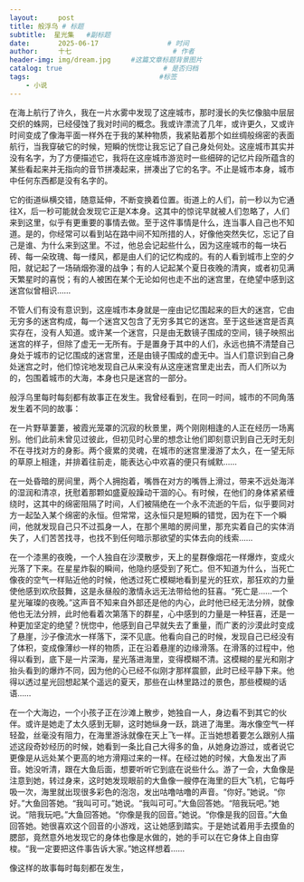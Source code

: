 ```yaml
---
layout:     post                       
title: 般浮乌 # 标题
subtitle:  星光集   #副标题
date:       2025-06-17                 # 时间
author:     十七                         # 作者
header-img: img/dream.jpg     #这篇文章标题背景图片
catalog: true                         # 是否归档
tags:                                #标签
    - 小说
---
```

在海上航行了许久，我在一片水雾中发现了这座城市，那时漫长的失忆像脑中层层交织的蛛网，已经侵蚀了我对时间的概念。我或许漂流了几年，或许更久，又或许时间变成了像海平面一样外在于我的某种物质，我紧贴着那个如丝绸般绵密的表面航行，当我穿破它的时候，短瞬的恍惚让我忘记了自己身处何处。这座城市其实并没有名字，为了方便描述它，我将在这座城市游览时一些细碎的记忆片段所蕴含的某些看起来并无指向的音节拼凑起来，拼凑出了它的名字。不止是城市本身，城市中任何东西都是没有名字的。

它的街道纵横交错，随意延伸，不断变换着位置。街道上的人们，前一秒以为它通往X，后一秒可能就会发现它正是X本身。这其中的惊诧早就被人们忽略了，人们来到这里，似乎有更重要的事情去做。至于这件事情是什么，连当事人自己也不知道。是的，你经常可以看到站在路中间不知所措的人，好像他突然失忆，忘记了自己是谁、为什么来到这里。不过，他总会记起些什么，因为这座城市的每一块石砖、每一朵玫瑰、每一缕风，都是由人们的记忆构成的。有的人看到城市上空的夕阳，就记起了一场硝烟弥漫的战争；有的人记起某个夏日夜晚的清爽，或者初见满天繁星时的喜悦；有的人被困在某个无论如何也走不出的迷宫里，在绝望中感到这迷宫似曾相识……

不管人们有没有意识到，这座城市本身就是一座由记忆围起来的巨大的迷宫，它由无穷多的迷宫构成，每一个迷宫又包含了无穷多其它的迷宫。至于这些迷宫是否真实存在，没有人知道。或许某一个迷宫，只是由无数镜子围成的空间，镜子映照出迷宫的样子，但除了虚无一无所有。于是置身于其中的人们，永远也搞不清楚自己身处于城市的记忆围成的迷宫里，还是由镜子围成的虚无中。当人们意识到自己身处迷宫之时，他们惊诧地发现自己从来没有从这座迷宫里走出去，而人们所以为的，包围着城市的大海，本身也只是迷宫的一部分。

般浮乌里每时每刻都有故事正在发生。我曾经看到，在同一时间，城市的不同角落发生着不同的故事：

在一片野草萋萋，被霞光笼罩的沉寂的秋景里，两个刚刚相逢的人正在经历一场离别。他们此前未曾见过彼此，但初见时心里的想念让他们即刻意识到自己无时无刻不在寻找对方的身影。两个疲累的灵魂，在城市的迷宫里漫游了太久，在一望无际的草原上相逢，并排着往前走，能表达心中欢喜的便只有缄默……

在一处昏暗的房间里，两个人拥抱着，嘴唇在对方的嘴唇上滑过，带来不远处海洋的湿润和清凉，抚慰着那颗如盛夏般躁动干涸的心。有时候，在他们的身体紧紧缠绕时，这其中的绵密阻隔了时间，人们被隔绝在一个永不流逝的午后，似乎要同对方一起坠入某个绵密的永恒。但常常，这永恒只是短瞬的错觉，因为在下一个瞬间，他就发现自己只不过孤身一人，在那个黑暗的房间里，那充实着自己的实体消失了，人们苦苦找寻，也找不到任何暗示那欲望的实体去向的线索……

在一个漆黑的夜晚，一个人独自在沙漠散步，天上的星群像烟花一样爆炸，变成火光落了下来。在星星炸裂的瞬间，他隐约感受到了死亡。但不知道为什么，当死亡像夜的空气一样贴近他的时候，他透过死亡模糊地看到星光的狂欢，那狂欢的力量使他感到欢欣鼓舞，这是永昼般的激情永远无法带给他的狂喜。“死亡是……一个星光璀璨的夜晚。”这声音不知来自外部还是他的内心，此时他已经无法分辨，就像他也无法分辨，此时他看着次第落下的群星，心中感到的力量是一种狂喜，还是一种更加坚定的绝望？恍惚中，他感到自己早就失去了重量，而广袤的沙漠此时变成了悬崖，沙子像流水一样落下，深不见底。他看向自己的时候，发现自己已经没有了体积，变成像薄纱一样的物质，正在沿着悬崖的边缘滑落。在滑落的过程中，他得以看到，底下是一片深海，星光落进海里，变得模糊不清。这模糊的星光和刚才抬头看到的爆炸不同，因为他的心已经不似刚才那样震颤，此时已经平静下来。他得以透过星光回想起某个遥远的夏天，那些在山林里路过的景色，那些模糊的话语……

在一个大海边，一个小孩子正在沙滩上散步，她独自一人，身边看不到其它的伙伴。或许是她走了太久感到无聊，这时她纵身一跃，跳进了海里。海水像空气一样轻盈，丝毫没有阻力，在海里游泳就像在天上飞一样。正当她想着要怎么跟别人描述这段奇妙经历的时候，她看到一条比自己大得多的鱼，从她身边游过，或者说它更像是从远处某个更高的地方滑翔过来的一样。在经过她的时候，大鱼发出了声音。她没听清，跟在大鱼后面，想要听听它到底在说些什么。游了一会，大鱼像是注意到她，转过身来，这时她发现眼前的大鱼像一艘停在海里的巨大飞机，它每呼吸一次，海里就出现很多彩色的泡泡，发出咕噜咕噜的声音。“你好。”她说。“你好。”大鱼回答她。“我叫可可。”她说。“我叫可可。”大鱼回答她。“陪我玩吧。”她说。“陪我玩吧。”大鱼回答她。“你像是我的回音。”她说。“你像是我的回音。”大鱼回答她。她很喜欢这个回音的小游戏，这让她感到踏实。于是她试着用手去摸鱼的腮部，竟然意外地发现它的身体也像是水做的，她的手可以在它身体上自由穿梭。“我一定要把这件事告诉大家。”她这样想着……

像这样的故事每时每刻都在发生，
